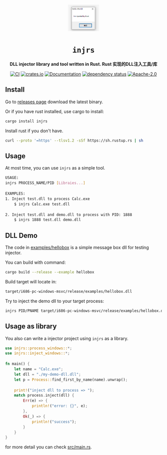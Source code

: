 <div align="center">

<img alt="Hello Box Demo" src="./hello-box-demo.png" width="100">

# `injrs`

**DLL injector library and tool written in Rust. Rust 实现的DLL注入工具/库**

[![CI](https://github.com/jiusanzhou/injrs/actions/workflows/ci.yml/badge.svg)](https://github.com/jiusanzhou/injrs/actions/workflows/ci.yml)
[![crates.io](https://img.shields.io/crates/v/injrs.svg)](https://crates.io/crates/injrs)
[![Documentation](https://docs.rs/injrs/badge.svg)](https://docs.rs/injrs)
[![dependency status](https://deps.rs/repo/github/jiusanzhou/injrs/status.svg)](https://deps.rs/repo/github/jiusanzhou/injrs)
[![Apache-2.0](https://img.shields.io/crates/l/injrs.svg)](https://github.com/jiusanzhou/injrs/blob/master/LICENSE)

</div>

## Install

Go to [releases page](releases) download the latest binary.

Or if you have rust installed, use cargo to install:
```bash
cargo install injrs
```

Install rust if you don't have.
```bash
curl --proto '=https' --tlsv1.2 -sSf https://sh.rustup.rs | sh
```

## Usage

At most time, you can use `injrs` as a simple tool.

```bash
USAGE:
injrs PROCESS_NAME/PID [Libraies...]

EXAMPLES:
1. Inject test.dll to process Calc.exe
    $ injrs Calc.exe test.dll

2. Inject test.dll and demo.dll to process with PID: 1888
    $ injrs 1888 test.dll demo.dll
```

## DLL Demo

The code in [examples/hellobox](./examples/hellobox) is a simple message box dll for testing injector.

You can build with command:
```bash
cargo build --release --example hellobox
```

Build target will locate in:
```bash
target/i686-pc-windows-msvc/release/examples/hellobox.dll
```

Try to inject the demo dll to your target process:
```bash
injrs PID/PNAME target/i686-pc-windows-msvc/release/examples/hellobox.dll
```

## Usage as library

You also can write a injector project using `injrs` as a library.

```rust
use injrs::process_windows::*;
use injrs::inject_windows::*;

fn main() {
    let name = "Calc.exe";
    let dll = "./my-demo-dll.dll";
    let p = Process::find_first_by_name(name).unwrap();

    print!("inject dll to process => ");
    match process.inject(dll) {
        Err(e) => {
            println!("error: {}", e);
        },
        Ok(_) => {
            println!("success");
        }
    }
}
```

for more detail you can check [src/main.rs](./src/main.rs).